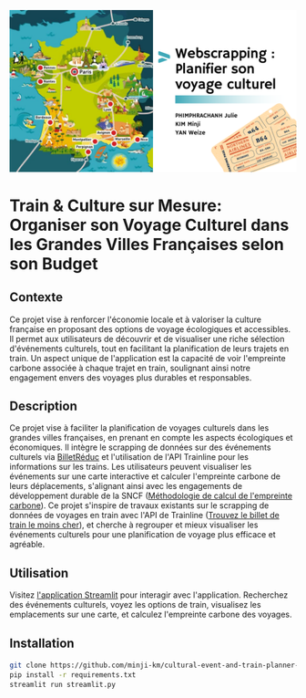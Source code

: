 ![](Webscrapping.png)
# Train & Culture sur Mesure: Organiser son Voyage Culturel dans les Grandes Villes Françaises selon son Budget

## Contexte
Ce projet vise à renforcer l'économie locale et à valoriser la culture française en proposant des options de voyage écologiques et accessibles. Il permet aux utilisateurs de découvrir et de visualiser une riche sélection d'événements culturels, tout en facilitant la planification de leurs trajets en train. Un aspect unique de l'application est la capacité de voir l'empreinte carbone associée à chaque trajet en train, soulignant ainsi notre engagement envers des voyages plus durables et responsables.

## Description
Ce projet vise à faciliter la planification de voyages culturels dans les grandes villes françaises, en prenant en compte les aspects écologiques et économiques. 
Il intègre le scrapping de données sur des événements culturels via [BilletRéduc](https://www.billetreduc.com/) et l'utilisation de l'API Trainline pour les informations sur les trains. 
Les utilisateurs peuvent visualiser les événements sur une carte interactive et calculer l'empreinte carbone de leurs déplacements, 
s'alignant ainsi avec les engagements de développement durable de la SNCF ([Méthodologie de calcul de l'empreinte carbone](https://www.sncf.com/fr/engagements/developpement-durable/engagement-grand-groupe-pour-la-planete/methodologie-calcul-empreinte-carbone)). 
Ce projet s'inspire de travaux existants sur le scrapping de données de voyages en train avec l'API de Trainline ([Trouvez le billet de train le moins cher](https://www.tducret.com/scraping/2018/09/05/trouvez-le-billet-de-train-le-moins-cher-grace-a-ce-module-python.html)),
et cherche à regrouper et mieux visualiser les événements culturels pour une planification de voyage plus efficace et agréable.

## Utilisation
Visitez [l'application Streamlit](https://concerts-and-train-planner-in-france.streamlit.app/) pour interagir avec l'application. Recherchez des événements culturels, voyez les options de train, visualisez les emplacements sur une carte, et calculez l'empreinte carbone des voyages.

## Installation

```bash
git clone https://github.com/minji-km/cultural-event-and-train-planner-in-France
pip install -r requirements.txt
streamlit run streamlit.py
```


